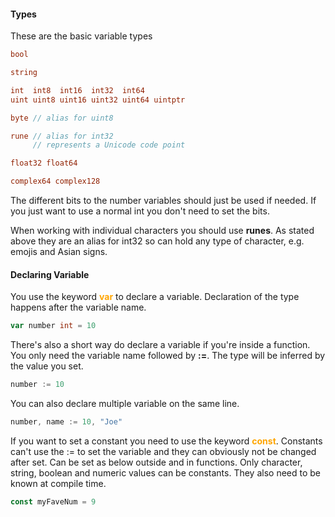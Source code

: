 #### Types

These are the basic variable types

```go 
bool

string

int  int8  int16  int32  int64
uint uint8 uint16 uint32 uint64 uintptr

byte // alias for uint8

rune // alias for int32
     // represents a Unicode code point

float32 float64

complex64 complex128

```

The different bits to the number variables should just be used if needed. If you just want to use a normal int you don't need to set the bits.

When working with individual characters you should use **runes**. As stated above they are an alias for int32 so can hold any type of character, e.g. emojis and Asian signs.

#### Declaring Variable

You use the keyword <span style="color: orange; font-weight: bold">var</span> to declare a variable. Declaration of the type happens after the variable name.

```go
var number int = 10
```

There's also a short way do declare a variable if you're inside a function. You only need the variable name followed by **:=**. The type will be inferred by the value you set.

```go
number := 10
```

You can also declare multiple variable on the same line.

```go 
number, name := 10, "Joe"
```

If you want to set a constant you need to use the keyword <span style="color: orange; font-weight: bold">const</span>. Constants can't use the := to set the variable and they can obviously not be changed after set. Can be set as below outside and in functions. Only character, string, boolean and numeric values can be constants. They also need to be known at compile time.

```go
const myFaveNum = 9
```